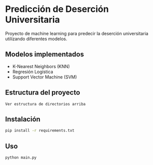 # Predicción de Deserción Universitaria

Proyecto de machine learning para predecir la deserción universitaria utilizando diferentes modelos.

## Modelos implementados
- K-Nearest Neighbors (KNN)
- Regresión Logística
- Support Vector Machine (SVM)

## Estructura del proyecto
```
Ver estructura de directorios arriba
```

## Instalación
```bash
pip install -r requirements.txt
```

## Uso
```bash
python main.py
```
